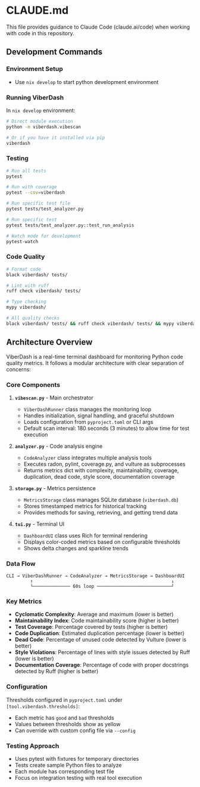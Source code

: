 # CLAUDE.md

This file provides guidance to Claude Code (claude.ai/code) when working with code in this repository.

## Development Commands

### Environment Setup

- Use `nix develop` to start python development environment

### Running ViberDash

In `nix develop` environment:
```bash
# Direct module execution
python -m viberdash.vibescan

# Or if you have it installed via pip
viberdash
```

### Testing

```bash
# Run all tests
pytest

# Run with coverage
pytest --cov=viberdash

# Run specific test file
pytest tests/test_analyzer.py

# Run specific test
pytest tests/test_analyzer.py::test_run_analysis

# Watch mode for development
pytest-watch
```

### Code Quality

```bash
# Format code
black viberdash/ tests/

# Lint with ruff
ruff check viberdash/ tests/

# Type checking
mypy viberdash/

# All quality checks
black viberdash/ tests/ && ruff check viberdash/ tests/ && mypy viberdash/
```

## Architecture Overview

ViberDash is a real-time terminal dashboard for monitoring Python code quality metrics. It follows a modular architecture with clear separation of concerns:

### Core Components

1. **`vibescan.py`** - Main orchestrator
   - `ViberDashRunner` class manages the monitoring loop
   - Handles initialization, signal handling, and graceful shutdown
   - Loads configuration from `pyproject.toml` or CLI args
   - Default scan interval: 180 seconds (3 minutes) to allow time for test execution

2. **`analyzer.py`** - Code analysis engine
   - `CodeAnalyzer` class integrates multiple analysis tools
   - Executes radon, pylint, coverage.py, and vulture as subprocesses
   - Returns metrics dict with complexity, maintainability, coverage, duplication, dead code, style score, documentation coverage

3. **`storage.py`** - Metrics persistence
   - `MetricsStorage` class manages SQLite database (`viberdash.db`)
   - Stores timestamped metrics for historical tracking
   - Provides methods for saving, retrieving, and getting trend data

4. **`tui.py`** - Terminal UI
   - `DashboardUI` class uses Rich for terminal rendering
   - Displays color-coded metrics based on configurable thresholds
   - Shows delta changes and sparkline trends

### Data Flow

```
CLI → ViberDashRunner → CodeAnalyzer → MetricsStorage → DashboardUI
         ↑                                                    ↓
         └────────────── 60s loop ────────────────────────────┘
```

### Key Metrics

- **Cyclomatic Complexity**: Average and maximum (lower is better)
- **Maintainability Index**: Code maintainability score (higher is better)
- **Test Coverage**: Percentage covered by tests (higher is better)
- **Code Duplication**: Estimated duplication percentage (lower is better)
- **Dead Code**: Percentage of unused code detected by Vulture (lower is better)
- **Style Violations**: Percentage of lines with style issues detected by Ruff (lower is better)
- **Documentation Coverage**: Percentage of code with proper docstrings detected by Ruff (higher is better)

### Configuration

Thresholds configured in `pyproject.toml` under `[tool.viberdash.thresholds]`:
- Each metric has `good` and `bad` thresholds
- Values between thresholds show as yellow
- Can override with custom config file via `--config`

### Testing Approach

- Uses pytest with fixtures for temporary directories
- Tests create sample Python files to analyze
- Each module has corresponding test file
- Focus on integration testing with real tool execution
